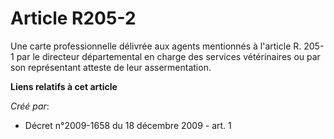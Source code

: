 # Article R205-2

Une carte professionnelle délivrée aux agents mentionnés à l'article R. 205-1 par le directeur départemental en charge des
services vétérinaires ou par son représentant atteste de leur assermentation.

**Liens relatifs à cet article**

_Créé par_:

  - Décret n°2009-1658 du 18 décembre 2009 - art. 1
